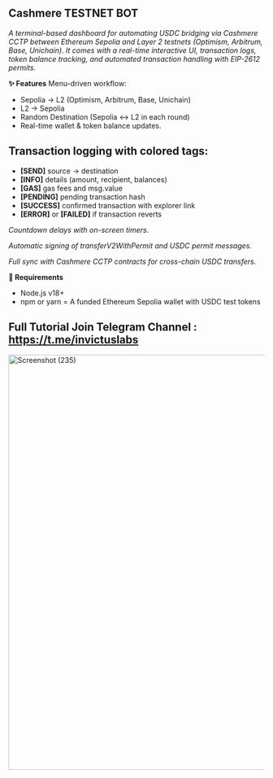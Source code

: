 ## Cashmere TESTNET BOT

*A terminal-based dashboard for automating USDC bridging via Cashmere CCTP between Ethereum Sepolia and Layer 2 testnets (Optimism, Arbitrum, Base, Unichain).
It comes with a real-time interactive UI, transaction logs, token balance tracking, and automated transaction handling with EIP-2612 permits.*

**✨ Features**
Menu-driven workflow:
- Sepolia → L2 (Optimism, Arbitrum, Base, Unichain)
- L2 → Sepolia
- Random Destination (Sepolia ↔ L2 in each round)
- Real-time wallet & token balance updates.

## Transaction logging with colored tags:
- **[SEND]** source → destination
- **[INFO]** details (amount, recipient, balances)
- **[GAS]** gas fees and msg.value
- **[PENDING]** pending transaction hash
- **[SUCCESS]** confirmed transaction with explorer link
- **[ERROR]** or **[FAILED]** if transaction reverts

*Countdown delays with on-screen timers.*

*Automatic signing of transferV2WithPermit and USDC permit messages.*

*Full sync with Cashmere CCTP contracts for cross-chain USDC transfers.*

**🔧 Requirements**
- Node.js v18+
- npm or yarn
= A funded Ethereum Sepolia wallet with USDC test tokens

## Full Tutorial Join Telegram Channel : https://t.me/invictuslabs
<img width="1471" height="816" alt="Screenshot (235)" src="https://github.com/user-attachments/assets/b88c7a1f-cc97-4ef4-91f9-7c6fc750972d" />
